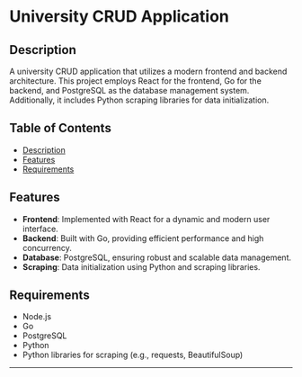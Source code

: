 # University CRUD Application

## Description

A university CRUD application that utilizes a modern frontend and backend architecture. This project employs React for the frontend, Go for the backend, and PostgreSQL as the database management system. Additionally, it includes Python scraping libraries for data initialization.

## Table of Contents

- [Description](#description)
- [Features](#features)
- [Requirements](#requirements)

## Features

- **Frontend**: Implemented with React for a dynamic and modern user interface.
- **Backend**: Built with Go, providing efficient performance and high concurrency.
- **Database**: PostgreSQL, ensuring robust and scalable data management.
- **Scraping**: Data initialization using Python and scraping libraries.

## Requirements

- Node.js
- Go
- PostgreSQL
- Python
- Python libraries for scraping (e.g., requests, BeautifulSoup)

---